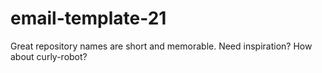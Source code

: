 # email-template-21
Great repository names are short and memorable. Need inspiration? How about curly-robot?
